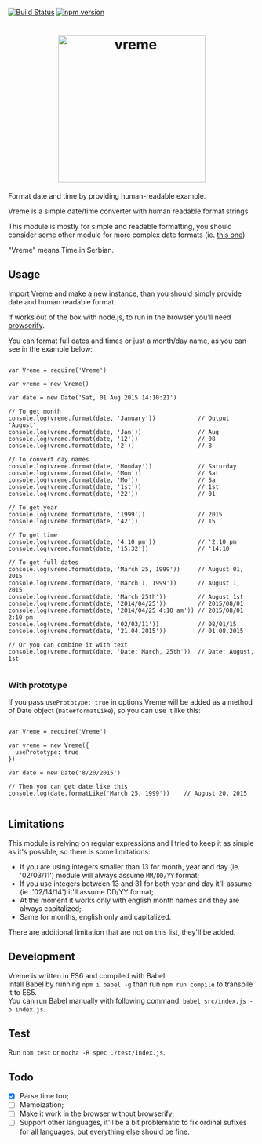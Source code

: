 [![Build Status](https://travis-ci.org/stojanovic/vreme.svg)](https://travis-ci.org/stojanovic/vreme) [![npm version](https://badge.fury.io/js/vreme.svg)](http://badge.fury.io/js/vreme)

<h1 align="center">
  <img width="300" src="https://rawgit.com/stojanovic/vreme/master/vreme.svg" alt="vreme">
  <br>
</h1>

Format date and time by providing human-readable example.

Vreme is a simple date/time converter with human readable format strings.

This module is mostly for simple and readable formatting, you should consider 
some other module for more complex date formats (ie. [this one](https://www.npmjs.com/package/strftime))

"Vreme" means Time in Serbian.

## Usage

Import Vreme and make a new instance, than you should simply provide date and 
human readable format.

If works out of the box with node.js, to run in the browser you'll need 
[browserify](https://www.npmjs.com/package/browserify).

You can format full dates and times or just a month/day name, as you can see 
in the example below:

```

var Vreme = require('Vreme')

var vreme = new Vreme()

var date = new Date('Sat, 01 Aug 2015 14:10:21')

// To get month
console.log(vreme.format(date, 'January'))            // Output 'August'
console.log(vreme.format(date, 'Jan'))                // Aug
console.log(vreme.format(date, '12'))                 // 08
console.log(vreme.format(date, '2'))                  // 8

// To convert day names
console.log(vreme.format(date, 'Monday'))             // Saturday
console.log(vreme.format(date, 'Mon'))                // Sat
console.log(vreme.format(date, 'Mo'))                 // Sa
console.log(vreme.format(date, '1st'))                // 1st
console.log(vreme.format(date, '22'))                 // 01

// To get year
console.log(vreme.format(date, '1999'))               // 2015
console.log(vreme.format(date, '42'))                 // 15

// To get time
console.log(vreme.format(date, '4:10 pm'))            // '2:10 pm'
console.log(vreme.format(date, '15:32'))              // '14:10'

// To get full dates
console.log(vreme.format(date, 'March 25, 1999'))     // August 01, 2015
console.log(vreme.format(date, 'March 1, 1999'))      // August 1, 2015
console.log(vreme.format(date, 'March 25th'))         // August 1st
console.log(vreme.format(date, '2014/04/25'))         // 2015/08/01
console.log(vreme.format(date, '2014/04/25 4:10 am')) // 2015/08/01 2:10 pm
console.log(vreme.format(date, '02/03/11'))           // 08/01/15
console.log(vreme.format(date, '21.04.2015'))         // 01.08.2015

// Or you can combine it with text
console.log(vreme.format(date, 'Date: March, 25th'))  // Date: August, 1st


```

### With prototype

If you pass `usePrototype: true` in options Vreme will be added as a method
of Date object (`Date#formatLike`), so you can use it like this:

```

var Vreme = require('Vreme')

var vreme = new Vreme({
  usePrototype: true
})

var date = new Date('8/20/2015')

// Then you can get date like this
console.log(date.formatLike('March 25, 1999'))    // August 20, 2015


```

## Limitations

This module is relying on regular expressions and I tried to keep it as simple 
as it's possible, so there is some limitations:

- If you are using integers smaller than 13 for month, year and day (ie. 
'02/03/11') module will always assume `MM/DD/YY` format;
- If you use integers between 13 and 31 for both year and day it'll assume (ie.
'02/14/14') it'll assume DD/YY format;
- At the moment it works only with english month names and they are always 
capitalized;
- Same for months, english only and capitalized.

There are additional limitation that are not on this list, they'll be added.

## Development

Vreme is written in ES6 and compiled with Babel.  
Intall Babel by running `npm i babel -g` than run `npm run compile` to 
transpile it to ES5.  
You can run Babel manually with following command: `babel src/index.js -o index.js`.

## Test

Run `npm test` or `mocha -R spec ./test/index.js`.

## Todo

- [x] Parse time too;
- [ ] Memoization;
- [ ] Make it work in the browser without browserify;
- [ ] Support other languages, it'll be a bit problematic to fix ordinal sufixes for
all languages, but everything else should be fine.
